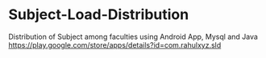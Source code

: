 # Subject-Load-Distribution
Distribution of Subject among faculties using Android App, Mysql and Java
https://play.google.com/store/apps/details?id=com.rahulxyz.sld 

